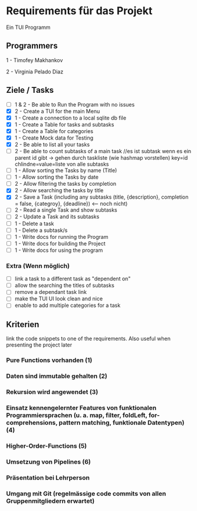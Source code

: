 # Requirements für das Projekt

Ein TUI Programm

## Programmers

1 - Timofey Makhankov

2 - Virginia Pelado Diaz

## Ziele / Tasks

- [ ] 1 & 2 - Be able to Run the Program with no issues
- [X] 2 - Create a TUI for the main Menu
- [X] 1 - Create a connection to a local sqlite db file
- [X] 1 - Create a Table for tasks and subtasks
- [X] 1 - Create a Table for categories
- [X] 1 - Create Mock data for Testing
- [X] 2 - Be able to list all your tasks
- [ ] 2 - Be able to count subtasks of a main task   //es ist subtask wenn es ein parent id gibt  -> gehen durch taskliste (wie hashmap vorstellen) key=id  chlindne=value=liste von alle subtasks
- [ ] 1 - Allow sorting the Tasks by name (Title)
- [ ] 1 - Allow sorting the Tasks by date
- [ ] 2 - Allow filtering the tasks by completion
- [X] 2 - Allow searching the tasks by title
- [X] 2 - Save a Task (including any subtasks (title, {description}, completion = false, {categroy}, {deadline}) <-- noch nicht)
- [ ] 2 - Read a single Task and show subtasks
- [ ] 2 - Update a Task and its subtasks
- [ ] 1 - Delete a task
- [ ] 1 - Delete a subtask/s
- [ ] 1 - Write docs for running the Program
- [ ] 1 - Write docs for building the Project
- [ ] 1 - Write docs for using the program

### Extra (Wenn möglich)

- [ ] link a task to a different task as "dependent on"
- [ ] allow the searching the titles of subtasks
- [ ] remove a dependant task link
- [ ] make the TUI UI look clean and nice
- [ ] enable to add multiple categories for a task

## Kriterien

link the code snippets to one of the requirements. Also useful when presenting the project later

### Pure Functions vorhanden (1)

### Daten sind immutable gehalten (2)

### Rekursion wird angewendet (3)

### Einsatz kennengelernter Features von funktionalen Programmiersprachen (u. a. map, filter, foldLeft, for-comprehensions, pattern matching, funktionale Datentypen) (4)

### Higher-Order-Functions (5)

### Umsetzung von Pipelines (6)

### Präsentation bei Lehrperson

### Umgang mit Git (regelmässige code commits von allen Gruppenmitgliedern erwartet)
